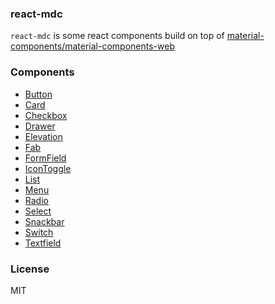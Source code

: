 
### react-mdc

`react-mdc` is some react components build on top of [material-components/material-components-web](https://github.com/material-components/material-components-web)

### Components

* [Button](components/button)
* [Card](components/card)
* [Checkbox](components/checkbox)
* [Drawer](components/drawer)
* [Elevation](components/elevation)
* [Fab](components/fab)
* [FormField](components/form-field)
* [IconToggle](components/icon-toggle)
* [List](components/list)
* [Menu](components/menu)
* [Radio](components/radio)
* [Select](components/select)
* [Snackbar](components/snackbar)
* [Switch](components/switch)
* [Textfield](components/textfield)

### License
MIT
